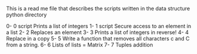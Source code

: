 This is a read me file that describes the scripts written in the data structure python directory

0- 0 script Prints a list of integers
1- 1 script Secure access to an element in a list
2- 2 Replaces an element
3- 3 Prints a list of integers in reverse!
4- 4 Replace in a copy
5- 5 Write a function that removes all characters c and C from a string.
6- 6 Lists of lists = Matrix
7- 7 Tuples addition
